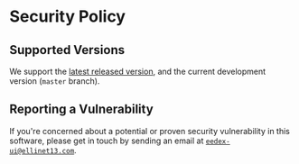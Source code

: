 # Security Policy

## Supported Versions

We support the [latest released version](https://github.com/ElliNet13/eedex-ui/releases/latest), and the current development version (`master` branch).

## Reporting a Vulnerability

If you're concerned about a potential or proven security vulnerability in this software, please get in touch by sending an email at [`eedex-ui@ellinet13.com`](mailto:eedex-ui@ellinet13.com?subject=%5BSECURITY%5D%20eeDEX-UI%20vulnerability%20concern&body=Describe%20the%20security%20issue%20with%20detail).